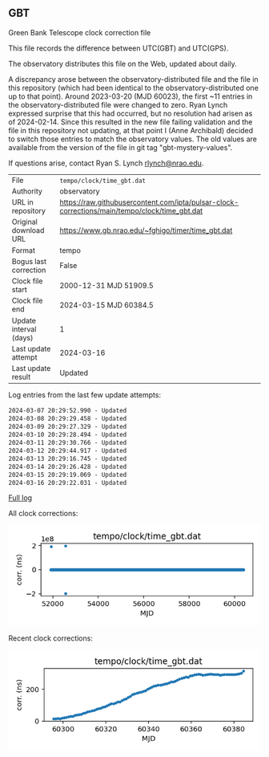 
## GBT

Green Bank Telescope clock correction file

This file records the difference between UTC(GBT) and UTC(GPS).

The observatory distributes this file on the Web, updated about daily.

A discrepancy arose between the observatory-distributed file and the
file in this repository (which had been identical to the 
observatory-distributed one up to that point). Around 
2023-03-20 (MJD 60023), the first ~11 entries in the 
observatory-distributed file were changed to zero.
Ryan Lynch expressed surprise that this had occurred, but no
resolution had arisen as of 2024-02-14. Since this resulted in
the new file failing validation and the file in this repository
not updating, at that point I (Anne Archibald) decided to
switch those entries to match the observatory values. The old values
are available from the version of the file in git tag 
"gbt-mystery-values".

If questions arise, contact Ryan S. Lynch <rlynch@nrao.edu>.

|     |     |
|:--- |:--- |
| File | `tempo/clock/time_gbt.dat` |
| Authority | observatory |
| URL in repository | <https://raw.githubusercontent.com/ipta/pulsar-clock-corrections/main/tempo/clock/time_gbt.dat> |
| Original download URL | <https://www.gb.nrao.edu/~fghigo/timer/time_gbt.dat> |
| Format | tempo |
| Bogus last correction | False |
| Clock file start | 2000-12-31 MJD 51909.5 |
| Clock file end | 2024-03-15 MJD 60384.5 |
| Update interval (days) | 1 |
| Last update attempt | 2024-03-16 |
| Last update result | Updated |

Log entries from the last few update attempts:
```
2024-03-07 20:29:52.990 - Updated
2024-03-08 20:29:29.458 - Updated
2024-03-09 20:29:27.329 - Updated
2024-03-10 20:29:28.494 - Updated
2024-03-11 20:29:30.766 - Updated
2024-03-12 20:29:44.917 - Updated
2024-03-13 20:29:16.745 - Updated
2024-03-14 20:29:26.428 - Updated
2024-03-15 20:29:19.069 - Updated
2024-03-16 20:29:22.031 - Updated
```
[Full log](https://raw.githubusercontent.com/ipta/pulsar-clock-corrections/main/log/tempo/clock/time_gbt.dat.log)


All clock corrections:

![plot of all clock corrections](time_gbt.dat.png "All corrections")

Recent clock corrections:

![plot of recent clock corrections](time_gbt.dat.short.png "Recent corrections")


